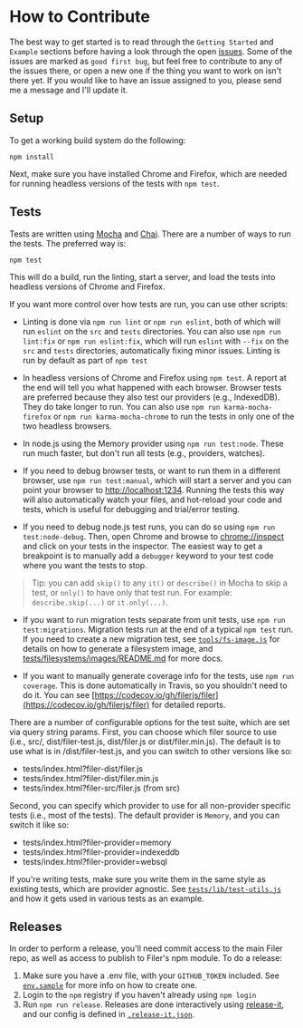 # How to Contribute

The best way to get started is to read through the `Getting Started` and `Example`
sections before having a look through the open [issues](https://github.com/js-platform/filer/issues).
Some of the issues are marked as `good first bug`, but feel free to contribute to
any of the issues there, or open a new one if the thing you want to work on isn't
there yet. If you would like to have an issue assigned to you, please send me a
message and I'll update it.

## Setup

To get a working build system do the following:

```
npm install
```

Next, make sure you have installed Chrome and Firefox, which are needed for
running headless versions of the tests with `npm test`.

## Tests

Tests are written using [Mocha](https://mochajs.org/) and [Chai](http://chaijs.com/api/bdd/).
There are a number of ways to run the tests.  The preferred way is:

```
npm test
```

This will do a build, run the linting, start a server, and load the tests into
headless versions of Chrome and Firefox.

If you want more control over how tests are run, you can use other scripts:

* Linting is done via `npm run lint` or `npm run eslint`, both of which will run `eslint` on the `src` and `tests` directories.  You can also use `npm run lint:fix` or `npm run eslint:fix`, which will run `eslint` with `--fix` on the `src` and `tests` directories, automatically fixing minor issues.  Linting is run by default as part of `npm test`

* In headless versions of Chrome and Firefox using `npm test`.  A report at the end will tell you what happened with each browser.  Browser tests are preferred because they also test our providers (e.g., IndexedDB).  They do take longer to run.  You can also use `npm run karma-mocha-firefox` or `npm run karma-mocha-chrome` to run the tests in only one of the two headless browsers.

* In node.js using the Memory provider using `npm run test:node`.  These run much faster, but don't run all tests (e.g., providers, watches).

* If you need to debug browser tests, or want to run them in a different browser, use `npm run test:manual`, which will start a server and you can point your browser to [http://localhost:1234](http://localhost:1234).  Running the tests this way will also automatically watch your files, and hot-reload your code and tests, which is useful for debugging and trial/error testing.

* If you need to debug node.js test runs, you can do so using `npm run test:node-debug`.  Then, open Chrome and browse to [chrome://inspect](chrome://inspect) and click on your tests in the inspector.  The easiest way to get a breakpoint is to manually add a `debugger` keyword to your test code where you want the tests to stop.

> Tip: you can add `skip()` to any `it()` or `describe()` in Mocha to skip a test, or `only()` to have only that test run.  For example: `describe.skip(...)` or `it.only(...)`.

* If you want to run migration tests separate from unit tests, use `npm run test:migrations`.  Migration tests run at the end of a typical `npm test` run.  If you need to create a new migration test, see [`tools/fs-image.js`](tools/fs-image.js) for details on how to generate a filesystem image, and [tests/filesystems/images/README.md](tests/filesystems/images/README.md) for more docs.

* If you want to manually generate coverage info for the tests, use `npm run coverage`.  This is done automatically in Travis, so you shouldn't need to do it.  You can see [https://codecov.io/gh/filerjs/filer](https://codecov.io/gh/filerjs/filer) for detailed reports.

There are a number of configurable options for the test suite, which are set via query string params.
First, you can choose which filer source to use (i.e., src/, dist/filer-test.js, dist/filer.js or dist/filer.min.js). The default is to use what is in /dist/filer-test.js, and you can switch to other versions like so:

* tests/index.html?filer-dist/filer.js
* tests/index.html?filer-dist/filer.min.js
* tests/index.html?filer-src/filer.js (from src)

Second, you can specify which provider to use for all non-provider specific tests (i.e., most of the tests).
The default provider is `Memory`, and you can switch it like so:

* tests/index.html?filer-provider=memory
* tests/index.html?filer-provider=indexeddb
* tests/index.html?filer-provider=websql

If you're writing tests, make sure you write them in the same style as existing tests, which are
provider agnostic. See [`tests/lib/test-utils.js`](tests/lib/test-utils.js) and how it gets used
in various tests as an example.

## Releases

In order to perform a release, you'll need commit access to the main Filer repo,
as well as access to publish to Filer's npm module.  To do a release:

1. Make sure you have a .env file, with your `GITHUB_TOKEN` included.  See [`env.sample`](env.sample) for more info on how to create one.
1. Login to the `npm` registry if you haven't already using `npm login`
1. Run `npm run release`.  Releases are done interactively using [release-it](https://www.npmjs.com/package/release-it), and our config is defined in [`.release-it.json`](.release-it.json).
